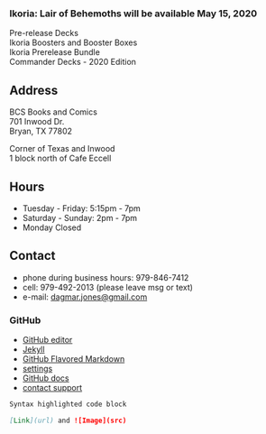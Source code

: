 ### Ikoria: Lair of Behemoths will be available May 15, 2020   
Pre-release Decks   
Ikoria Boosters and Booster Boxes   
Ikoria Prerelease Bundle   
Commander Decks - 2020 Edition   

   
## Address
BCS Books and Comics  
701 Inwood Dr.  
Bryan, TX 77802  

Corner of Texas and Inwood  
1 block north of Cafe Eccell  

## Hours

* Tuesday - Friday: 5:15pm - 7pm   
* Saturday - Sunday: 2pm - 7pm   
* Monday Closed   

## Contact

* phone during business hours: 979-846-7412   
* cell: 979-492-2013 (please leave msg or text)   
* e-mail: dagmar.jones@gmail.com

### GitHub

* [GitHub editor](https://github.com/timesmith/timesmith.github.io/edit/master/index.md)
* [Jekyll](https://jekyllrb.com/)
* [GitHub Flavored Markdown](https://guides.github.com/features/mastering-markdown/)
* [settings](https://github.com/timesmith/timesmith.github.io/settings)
* [GitHub docs](https://help.github.com/categories/github-pages-basics/)
* [contact support](https://github.com/contact)

```markdown
Syntax highlighted code block

[Link](url) and ![Image](src)
```
